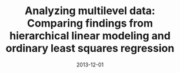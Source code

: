 ---
title: "Analyzing multilevel data: Comparing findings from hierarchical linear modeling and ordinary least squares regression"
collection: publications
permalink: /publication/2013-he-mlm
date: 2013-12-01
venue: 'Higher Education'
link: 'http://link.springer.com/article/10.1007/s10734-013-9615-y'
---